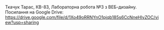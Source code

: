 Ткачук Тарас, КВ-83, Лабораторна робота №3 з ВЕБ-дизайну.
Посилання на Google Drive: https://drive.google.com/file/d/1Xo49oRRNYnO1pjqb185s6CcNneHIvZOC/view?usp=sharing
